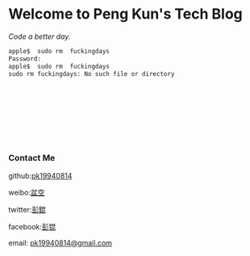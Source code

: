 # **Welcome to Peng Kun's Tech Blog**


_Code a better day._





```markdown
apple$  sudo rm  fuckingdays
Password:  
apple$  sudo rm  fuckingdays
sudo rm fuckingdays: No such file or directory











```





### **Contact Me**

github:[pk19940814](https://github.com/pk19940814)

weibo:[盆空](http://weibo.com/kom0055)

twitter:[彭錕](https://twitter.com/ev_Sin)

facebook:[彭锟](https://www.facebook.com/evSinCN)

email: pk19940814@gmail.com
